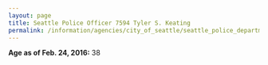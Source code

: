 ```yaml
---
layout: page
title: Seattle Police Officer 7594 Tyler S. Keating
permalink: /information/agencies/city_of_seattle/seattle_police_department/copbook/7594/
---
```


**Age as of Feb. 24, 2016:** 38
